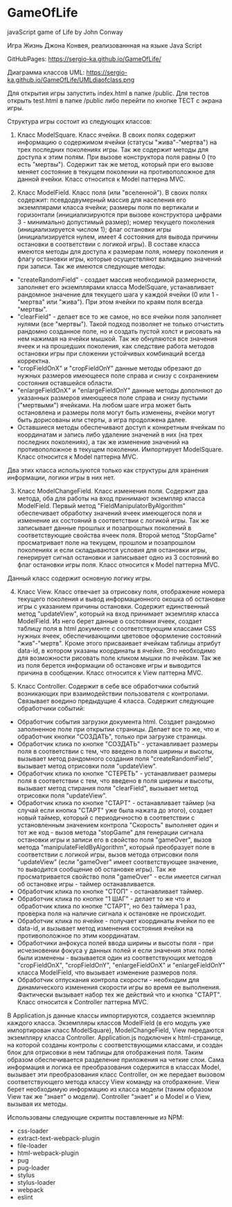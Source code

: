 # GameOfLife
javaScript game of Life by John Conway

Игра Жизнь Джона Конвея, реализованнная на языке Java Script

GitHubPages: https://sergio-ka.github.io/GameOfLife/

Диаграмма классов UML: https://sergio-ka.github.io/GameOfLife/UMLdiaofclass.png

Для открытия игры запустить index.html в папке /public. Для тестов открыть test.html в папке /public либо перейти по кнопке ТЕСТ с экрана игры.

Структура игры состоит из следующих классов:

1. Класс ModelSquare. Класс ячейки. В своих полях содержит информацию о содержимом ячейки (статусы "жива"-"мертва") на трех последних поколениях игры. Так же содержит методы для доступа к этим полям. При вызове конструктора поля равны 0 (то есть "мертвы"). Содержит так же метод, который при его вызове меняет состояние в текущем поколении на противоположное для данной ячейки. Класс относится к Model паттерна MVC.

2. Класс ModelField. Класс поля (или "вселенной"). В своих полях содержит: псевдодвумерный массив для населения его экземплярами класса ячейки; размеры поля по вертикали и горизонтали (инициализируются при вызове конструктора цифрами 3 - минимально допустимый размер); номер текущего поколения (инициализируется числом 1); флаг остановки игры (инициализируется нулем, имеет 4 состояния для вывода причины остановки в соответствии с логикой игры). В составе класса имеются методы для доступа к размерам поля, номеру поколения и флагу остановки игры, которые осуществляют валидацию значений при записи. Так же имеются следующие методы:
+ "createRandomField" - создает массив необходимой размерности, заполняет его экземплярами класса ModelSquare, устанавливает рандомное значение для текущего шага у каждой ячейки (0 или 1 - "мертва" или "жива"). При этом ячейки по краям поля всегда "мертвы".
+ "clearField" - делает все то же самое, но все ячейки поля заполняет нулями (все "мертвы"). Такой подход позволяет не только отчистить рандомно созданное поле, но и создать пустой холст и рисовать на нем нажимая на ячейки мышкой. Так же обнуляются все значения ячеек и на прошедших поколения, как следствие работа методов остановки игры при сложении устойчивых комбинаций всегда корректна.
+ "cropFieldOnX" и "cropFieldOnY" данные методы обрезают до нужных размеров имеющееся поле справа и снизу с сохранением состояния оставшейся области.
+ "enlargeFieldOnX" и "enlargeFieldOnY" данные методы дополняют до указанных размеров имеющееся поле справа и снизу пустыми ("мертвыми") ячейками. На любом шаге игра может быть остановлена и размеры поля могут быть изменены, ячейки могут быть дорисованы или стерты, а игра продолжена далее.
+ Оставшиеся методы обеспечивают доступ к конкретным ячейкам по координатам и запись либо удаление значений в них (на трех последних поколениях), а так же изменение значений на противоположное в текущем поколении. 
Импортирует ModelSquare. Класс относится к Model паттерна MVC.

Два этих класса используются только как структуры для хранения информации, логики игры в них нет.

3. Класс ModelChangeField. Класс изменения поля. Содержит два метода, оба для работы на вход принимают экземпляр класса ModelField. Первый метод "FieldManipulatorByAlgorithm" обеспечивает обработку значений ячеек имеющегося поля и изменение их состояний в соответствии с логикой игры. Так же записывает данные прошлых и позапрошлых поколений в соответствующие свойства ячеек поля. Второй метод "StopGame" просматривает поле на текущем, прошлом и позапрошлом поколениях и если складываются условия для остановки игры, генерирует сигнал остановки и записывает одно из 3 состояний во флаг остановки игры поля. Класс относится к Model паттерна MVC.

Данный класс содержит основную логику игры.

4. Класс View. Класс отвечает за отрисовку поля, отображение номера текущего поколения и вывод информационного окошка об остановке игры с указанием причины остановки. Содержит единственный метод "updateView", который на вход принимает экземпляр класса ModelField. Из него берет данные о состоянии ячеек, создает таблицу поля в html документе с соответствующим классами CSS нужных ячеек, обеспечивающими цветовое оформление состояний "жив"-"мертв". Кроме этого присваивает ячейкам таблицы атрибут data-id, в котором указаны координаты в ячейке. Это необходимо для возможности рисовать поле кликом мышки по ячейкам. Так же из поля берется информации об остановке игры и выводится причина в сообщении. Класс относится к View паттерна MVC.

5. Класс Controller. Содержит в себе все обработчики событий возникающих при взаимодействии пользователя с контролами. Связывает воедино предыдущие 4 класса. Содержит следующие обработчики событий:
+ Обработчик события загрузки документа html. Создает рандомно заполненное поле при открытии страницы. Делает все то же, что и обработчик кнопки "СОЗДАТЬ", только при загрузке страницы.
+ Обработчик клика по кнопке "СОЗДАТЬ" - устанавливает размеры поля в соответствии с тем, что введено в поля ширины и высоты, вызывает метод рандомного создания поля "createRandomField", вызывает метод отрисовки поля "updateView".
+ Обработчик клика по кнопке "СТЕРЕТЬ" - устанавливает размеры поля в соответствии с тем, что введено в поля ширины и высоты, вызывает метод стирания поля "clearField", вызывает метод отрисовки поля "updateView".
+ Обработчик клика по кнопке "СТАРТ" - останавливает таймер (на случай если кнопка "СТАРТ" уже была нажата до этого), создает новый таймер, который с периодичностю в соответствии с установленным значением контрола "Скорость" выполняет один и тот же код - вызов метода "stopGame" для генерации сигнала остановки игры и записи его в свойство поля "gameOver", вызов метода "manipulateFieldByAlgorithm", который преобразует поле в соответствии с логикой игры, вызов метода отрисовки поля "updateView" (если "gameOver" имеет соответствующее значение, то выводится сообщение об остановке игры). Так же просматривается свойство поля "gameOver" - если имеется сигнал об остановке игры - таймер останавливается.
+ Обработчик клика по кнопке "СТОП" - останавливает таймер.
+ Обработчик клика по кнопке "1 ШАГ" - делает то же что и обработчик клика по кнопке "СТАРТ", но без таймера 1 раз, проверка поля на наличие сигнала к остановке не происходит.
+ Обработчик клика по ячейке - получает координаты ячейки по ее data-id, и вызывает метод изменения состояния ячейки на противоположное по этим координатам.
+ Обработчики анфокуса полей ввода ширины и высоты поля - при исчезновении фокуса у данных полей и если значения этих полей были изменены - вызывается один из соответствующих методов "cropFieldOnX", "cropFieldOnY", "enlargeFieldOnX" и "enlargeFieldOnY" класса ModelField, что вызывает изменение размеров поля.
+ Обработчик отпускания контрола скорости - необходим для динамического изменения скорости игры во время ее выполнения. Фактически вызывает набор тех же действий что и кнопка "СТАРТ".
Класс относится к Controller паттерна MVC.

В Application.js данные классы импортируются, создается экземпляр каждого класса. Экземпляры классов ModelField (в его модуль уже импортирован класс ModelSquare), ModelChangeField, View передаются экземпляру класса Controller. Application.js подключен к html-странице, на которой созданы контролы с соответствующими классами, и создан блок для отрисовки в нем таблицы для отображения поля. Таким образом обеспечивается разделение приложения на четкие слои. Сама информация и логика ее преобразования содержится в классах Model, вызывает эти преобразования класс Controller, он же передает вызовом соответствующего метода классу View команду на отображение. View берет необходимую информацию из класса модели (таким образом View так же "знает" о модели). Controller "знает" и о Model и о View, вызывая их методы.

Использованы следующие скрипты поставленные из NPM:
- css-loader
- extract-text-webpack-plugin
- file-loader
- html-webpack-plugin
- pug
- pug-loader
- stylus
- stylus-loader
- webpack
- eslint
